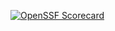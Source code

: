 [![OpenSSF Scorecard](htt‌ps://api.securityscorecards.dev/projects/github.com/{camiloprr}/{Assignment_on_Encapsulation}/argo-cd)](htt‌ps://securityscorecards.dev/viewer/?uri=github.com/{camiloprr}/{Assignment_on_Encapsulation})
